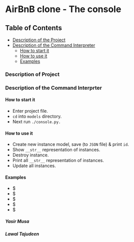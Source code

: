 # AirBnB clone - The console

## Table of Contents

- [Description of the Project](#Description-of-Project)
- [Description of the Command Interpreter](#Description-of-the-Command-Interprter)
	- [How to start it](#How-to-start-it)
	- [How to use it](#How-to-use-it)
	- [Examples](#Examples)


### Description of Project

### Description of the Command Interprter

#### How to start it

* Enter project file.
* `cd` into `models` directory.
* Next run `./console.py.`

#### How to use it

* Create new instance model, save (to `JSON` file) & print `id`.
* Show `__str__` representation of instances.
* Destroy instance.
* Print all `__str__` representation of instances.
* Update all instances.

#### Examples

* $
* $
* $
* $
* $


##### Yasir Musa
##### Lawal Tajudeen
